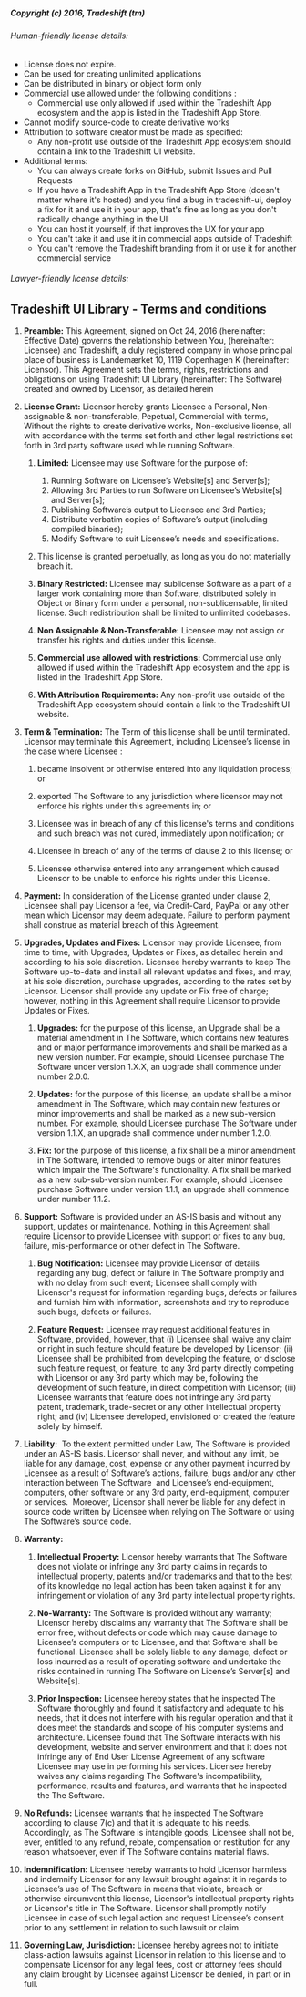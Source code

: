 ##### Copyright (c) 2016, Tradeshift (tm)

###### Human-friendly license details:

* License does not expire.
* Can be used for creating unlimited applications
* Can be distributed in binary or object form only
* Commercial use allowed under the following conditions :
  * Commercial use only allowed if used within the Tradeshift App ecosystem and the app is listed in the Tradeshift App Store.
* Cannot modify source-code to create derivative works
* Attribution to software creator must be made as specified:
  * Any non-profit use outside of the Tradeshift App ecosystem should contain a link to the Tradeshift UI website.
* Additional terms:
	* You can always create forks on GitHub, submit Issues and Pull Requests
	* If you have a Tradeshift App in the Tradeshift App Store (doesn't matter where it's hosted) and you find a bug in tradeshift-ui, deploy a fix for it and use it in your app, that's fine as long as you don't radically change anything in the UI
	* You can host it yourself, if that improves the UX for your app
	* You can't take it and use it in commercial apps outside of Tradeshift
	* You can't remove the Tradeshift branding from it or use it for another commercial service



###### Lawyer-friendly license details:

## Tradeshift UI Library - Terms and conditions

1.  **Preamble:** This Agreement, signed on Oct 24, 2016 (hereinafter: Effective Date) governs the relationship between You, (hereinafter: Licensee) and Tradeshift, a duly registered company in whose principal place of business is Landemærket 10, 1119 Copenhagen K (hereinafter: Licensor). This Agreement sets the terms, rights, restrictions and obligations on using Tradeshift UI Library (hereinafter: The Software) created and owned by Licensor, as detailed herein

2.  **License Grant:** Licensor hereby grants Licensee a Personal, Non-assignable & non-transferable, Pepetual, Commercial with terms, Without the rights to create derivative works, Non-exclusive license, all with accordance with the terms set forth and other legal restrictions set forth in 3rd party software used while running Software.

    1.  **Limited:** Licensee may use Software for the purpose of:

        1.  Running Software on Licensee’s Website[s] and Server[s];
        2.  Allowing 3rd Parties to run Software on Licensee’s Website[s] and Server[s];
        3.  Publishing Software’s output to Licensee and 3rd Parties;
        4.  Distribute verbatim copies of Software’s output (including compiled binaries);
        5.  Modify Software to suit Licensee’s needs and specifications.
    2.  This license is granted perpetually, as long as you do not materially breach it.
    3.  **Binary Restricted:** Licensee may sublicense Software as a part of a larger work containing more than Software, distributed solely in Object or Binary form under a personal, non-sublicensable, limited license. Such redistribution shall be limited to unlimited codebases.
    4.  **Non Assignable & Non-Transferable:** Licensee may not assign or transfer his rights and duties under this license.

    5.  **Commercial use allowed with restrictions:** Commercial use only allowed if used within the Tradeshift App ecosystem and the app is listed in the Tradeshift App Store.

    6.  **With Attribution Requirements﻿:** Any non-profit use outside of the Tradeshift App ecosystem should contain a link to the Tradeshift UI website.

3.  **Term & Termination:** The Term of this license shall be until terminated. Licensor may terminate this Agreement, including Licensee’s license in the case where Licensee :
    1.  became insolvent or otherwise entered into any liquidation process; or

    2.  exported The Software to any jurisdiction where licensor may not enforce his rights under this agreements in; or

    3.  Licensee was in breach of any of this license's terms and conditions and such breach was not cured, immediately upon notification; or

    4.  Licensee in breach of any of the terms of clause 2 to this license; or

    5.  Licensee otherwise entered into any arrangement which caused Licensor to be unable to enforce his rights under this License.

4.  **Payment:** In consideration of the License granted under clause 2, Licensee shall pay Licensor a fee, via Credit-Card, PayPal or any other mean which Licensor may deem adequate. Failure to perform payment shall construe as material breach of this Agreement.
5.  **Upgrades, Updates and Fixes:** Licensor may provide Licensee, from time to time, with Upgrades, Updates or Fixes, as detailed herein and according to his sole discretion. Licensee hereby warrants to keep The Software up-to-date and install all relevant updates and fixes, and may, at his sole discretion, purchase upgrades, according to the rates set by Licensor. Licensor shall provide any update or Fix free of charge; however, nothing in this Agreement shall require Licensor to provide Updates or Fixes.

    1.  **Upgrades:** for the purpose of this license, an Upgrade shall be a material amendment in The Software, which contains new features and or major performance improvements and shall be marked as a new version number. For example, should Licensee purchase The Software under version 1.X.X, an upgrade shall commence under number 2.0.0.

    2.  **Updates:** for the purpose of this license, an update shall be a minor amendment in The Software, which may contain new features or minor improvements and shall be marked as a new sub-version number. For example, should Licensee purchase The Software under version 1.1.X, an upgrade shall commence under number 1.2.0.

    3.  **Fix:** for the purpose of this license, a fix shall be a minor amendment in The Software, intended to remove bugs or alter minor features which impair the The Software's functionality. A fix shall be marked as a new sub-sub-version number. For example, should Licensee purchase Software under version 1.1.1, an upgrade shall commence under number 1.1.2.

6.  **Support:** Software is provided under an AS-IS basis and without any support, updates or maintenance. Nothing in this Agreement shall require Licensor to provide Licensee with support or fixes to any bug, failure, mis-performance or other defect in The Software.

    1.  **Bug Notification:** Licensee may provide Licensor of details regarding any bug, defect or failure in The Software promptly and with no delay from such event; Licensee shall comply with Licensor's request for information regarding bugs, defects or failures and furnish him with information, screenshots and try to reproduce such bugs, defects or failures.

    2.  **Feature Request:** Licensee may request additional features in Software, provided, however, that (i) Licensee shall waive any claim or right in such feature should feature be developed by Licensor; (ii) Licensee shall be prohibited from developing the feature, or disclose such feature request, or feature, to any 3rd party directly competing with Licensor or any 3rd party which may be, following the development of such feature, in direct competition with Licensor; (iii) Licensee warrants that feature does not infringe any 3rd party patent, trademark, trade-secret or any other intellectual property right; and (iv) Licensee developed, envisioned or created the feature solely by himself.

7.  **Liability:**  To the extent permitted under Law, The Software is provided under an AS-IS basis. Licensor shall never, and without any limit, be liable for any damage, cost, expense or any other payment incurred by Licensee as a result of Software’s actions, failure, bugs and/or any other interaction between The Software  and Licensee’s end-equipment, computers, other software or any 3rd party, end-equipment, computer or services.  Moreover, Licensor shall never be liable for any defect in source code written by Licensee when relying on The Software or using The Software’s source code.

8.  **Warranty:**

    1.  **Intellectual Property:** Licensor hereby warrants that The Software does not violate or infringe any 3rd party claims in regards to intellectual property, patents and/or trademarks and that to the best of its knowledge no legal action has been taken against it for any infringement or violation of any 3rd party intellectual property rights.

    2.  **No-Warranty:** The Software is provided without any warranty; Licensor hereby disclaims any warranty that The Software shall be error free, without defects or code which may cause damage to Licensee’s computers or to Licensee, and that Software shall be functional. Licensee shall be solely liable to any damage, defect or loss incurred as a result of operating software and undertake the risks contained in running The Software on License’s Server[s] and Website[s].

    3.  **Prior Inspection:** Licensee hereby states that he inspected The Software thoroughly and found it satisfactory and adequate to his needs, that it does not interfere with his regular operation and that it does meet the standards and scope of his computer systems and architecture. Licensee found that The Software interacts with his development, website and server environment and that it does not infringe any of End User License Agreement of any software Licensee may use in performing his services. Licensee hereby waives any claims regarding The Software's incompatibility, performance, results and features, and warrants that he inspected the The Software.

9.  **No Refunds:** Licensee warrants that he inspected The Software according to clause 7(c) and that it is adequate to his needs. Accordingly, as The Software is intangible goods, Licensee shall not be, ever, entitled to any refund, rebate, compensation or restitution for any reason whatsoever, even if The Software contains material flaws.

10.  **Indemnification:** Licensee hereby warrants to hold Licensor harmless and indemnify Licensor for any lawsuit brought against it in regards to Licensee’s use of The Software in means that violate, breach or otherwise circumvent this license, Licensor's intellectual property rights or Licensor's title in The Software. Licensor shall promptly notify Licensee in case of such legal action and request Licensee’s consent prior to any settlement in relation to such lawsuit or claim.

11.  **Governing Law, Jurisdiction:** Licensee hereby agrees not to initiate class-action lawsuits against Licensor in relation to this license and to compensate Licensor for any legal fees, cost or attorney fees should any claim brought by Licensee against Licensor be denied, in part or in full.
